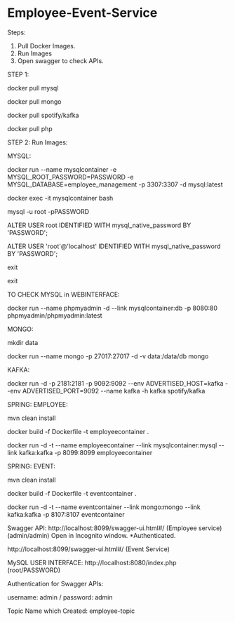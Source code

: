 # Employee-Event-Service


Steps:

1. Pull Docker Images.
2. Run Images
3. Open swagger to check APIs.



STEP 1: 

docker pull mysql

docker pull mongo

docker pull spotify/kafka

docker pull php

STEP 2: Run Images:

MYSQL: 

docker run --name mysqlcontainer -e MYSQL_ROOT_PASSWORD=PASSWORD -e MYSQL_DATABASE=employee_management -p 3307:3307 -d mysql:latest

docker exec -it mysqlcontainer bash

mysql -u root -pPASSWORD

ALTER USER root IDENTIFIED WITH mysql_native_password BY 'PASSWORD';

ALTER USER 'root'@'localhost' IDENTIFIED WITH mysql_native_password BY 'PASSWORD';

exit

exit

TO CHECK MYSQL in WEBINTERFACE:

docker run --name phpmyadmin -d --link mysqlcontainer:db -p 8080:80 phpmyadmin/phpmyadmin:latest


MONGO:

mkdir data

docker run --name mongo  -p 27017:27017  -d  -v  data:/data/db mongo


KAFKA:

docker run -d -p 2181:2181 -p 9092:9092 --env ADVERTISED_HOST=kafka --env ADVERTISED_PORT=9092 --name kafka -h kafka spotify/kafka


SPRING: EMPLOYEE:

mvn clean install

docker build -f Dockerfile -t employeecontainer .

docker run -d -t --name employeecontainer --link mysqlcontainer:mysql --link kafka:kafka  -p 8099:8099 employeecontainer

SPRING:  EVENT:

mvn clean install

docker build -f Dockerfile -t eventcontainer .

docker run -d -t --name eventcontainer --link mongo:mongo --link kafka:kafka  -p 8107:8107 eventcontainer

Swagger API:
http://localhost:8099/swagger-ui.html#/ (Employee service) (admin/admin) Open in Incognito window.  *Authenticated.

http://localhost:8099/swagger-ui.html#/ (Event Service)

MySQL USER INTERFACE: http://localhost:8080/index.php (root/PASSWORD)

Authentication for Swagger APIs:

username: admin / password: admin

Topic Name which Created:  employee-topic
